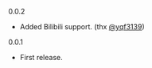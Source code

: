 0.0.2
* Added Bilibili support. (thx [@yqf3139](https://github.com/yqf3139))

0.0.1

* First release.
